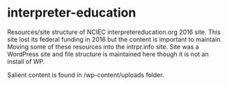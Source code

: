 # interpreter-education
Resources/site structure of NCIEC interpretereducation.org 2016 site. This site lost its federal funding in 2016 but the content is important to maintain. Moving some of these resources into the intrpr.info site. Site was a WordPress site and file structure is maintained here though it is not an install of WP.

Salient content is found in /wp-content/uploads folder.
